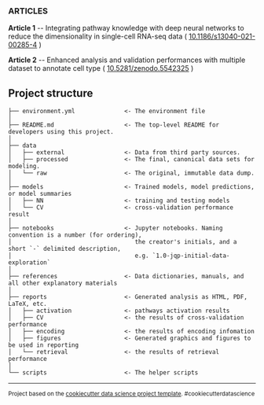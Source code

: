 ### ARTICLES
**Article 1** -- Integrating pathway knowledge with deep neural networks to reduce the dimensionality in single-cell RNA-seq data ( <a target="_blank" href="https://doi.org/10.1186/s13040-021-00285-4">10.1186/s13040-021-00285-4</a> )

**Article 2** -- Enhanced analysis and validation performances with multiple dataset to annotate cell type ( <a target="_blank" href="https://doi.org/10.5281/zenodo.5542325">10.5281/zenodo.5542325</a> )



Project structure
--------

    ├── environment.yml              <- The environment file
    │
    ├── README.md                    <- The top-level README for developers using this project.
    │
    ├── data
    │   ├── external                 <- Data from third party sources.
    │   ├── processed                <- The final, canonical data sets for modeling.
    │   └── raw                      <- The original, immutable data dump.
    │
    ├── models                       <- Trained models, model predictions, or model summaries
    │   ├── NN                       <- training and testing models
    │   └── CV                       <- cross-validation performance result
    │
    ├── notebooks                    <- Jupyter notebooks. Naming convention is a number (for ordering),
    │                                   the creator's initials, and a short `-` delimited description, 
    │                                   e.g. `1.0-jqp-initial-data-exploration`
    │
    ├── references                   <- Data dictionaries, manuals, and all other explanatory materials
    │
    ├── reports                      <- Generated analysis as HTML, PDF, LaTeX, etc.
    │   ├── activation               <- pathways activation results
    │   ├── CV                       <- the results of cross-validation performance
    │   ├── encoding                 <- the results of encoding infomation
    │   ├── figures                  <- Generated graphics and figures to be used in reporting
    │   └── retrieval                <- the results of retrieval performance
    │
    └── scripts                      <- The helper scripts
--------

<p><small>Project based on the <a target="_blank" href="https://drivendata.github.io/cookiecutter-data-science/">cookiecutter data science project template</a>. #cookiecutterdatascience</small></p>









